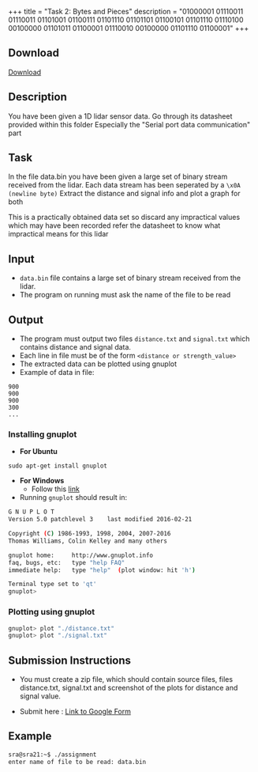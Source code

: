 +++
title = "Task 2: Bytes and Pieces"
description = "01000001 01110011 01110011 01101001 01100111 01101110 01101101 01100101 01101110 01110100 00100000 01101011 01100001 01110010 00100000 01101110 01100001"
+++

## Download

[Download](https://drive.google.com/drive/folders/1NjuOatrqFM_e0NDT4FFm6Yi1LkaIXqUb?usp=sharing)

## Description

You have been given a 1D lidar sensor data.
Go through its datasheet provided within this folder
Especially the "Serial port data communication" part

## Task

In the file data.bin
you have been given a large set of binary stream received from the lidar.
Each data stream has been seperated by a `\x0A (newline byte)`
Extract the distance and signal info and plot a graph for both

This is a practically obtained data set
so discard any impractical values which may have been recorded
refer the datasheet to know what impractical means for this lidar

## Input

- `data.bin` file contains a large set of binary stream received from the lidar.
- The program on running must ask the name of the file to be read

## Output

- The program must output two files `distance.txt` and `signal.txt` which contains distance and signal data.
- Each line in file must be of the form `<distance or strength_value>`
- The extracted data can be plotted using gnuplot
- Example of data in file:

```
900
900
900
300
...
```

### Installing gnuplot

- **For Ubuntu**

```
sudo apt-get install gnuplot
```

- **For Windows**
  - Follow this [link](https://www.youtube.com/watch?v=L-YPZDe_BYw&feature=youtu.be)
- Running `gnuplot` should result in:

```bash
G N U P L O T
Version 5.0 patchlevel 3    last modified 2016-02-21

Copyright (C) 1986-1993, 1998, 2004, 2007-2016
Thomas Williams, Colin Kelley and many others

gnuplot home:     http://www.gnuplot.info
faq, bugs, etc:   type "help FAQ"
immediate help:   type "help"  (plot window: hit 'h')

Terminal type set to 'qt'
gnuplot>
```

### Plotting using gnuplot

```bash
gnuplot> plot "./distance.txt"
gnuplot> plot "./signal.txt"
```

## Submission Instructions

- You must create a zip file, which should contain source files, files distance.txt, signal.txt and screenshot of the plots for distance and signal value.

- Submit here : [Link to Google Form](https://docs.google.com/forms/d/e/1FAIpQLSclVNltkwhaIiOB-Qd8fwsdESAibQ552X7wv-36sp34d85sxw/viewform)

## Example

```bash
sra@sra21:~$ ./assignment
enter name of file to be read: data.bin
```

<!-- [Go back](tasks.md) -->
